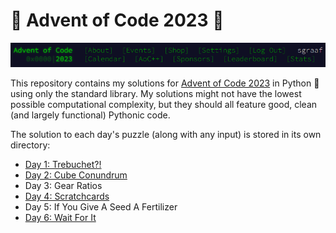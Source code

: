 # 🎄 Advent of Code 2023 🌟

![Advent of Code Header Screenshot](./img/header.png)

This repository contains my solutions for [Advent of Code 2023](https://adventofcode.com/2023/) in Python 🐍 using only the standard library. My solutions might not have the lowest possible computational complexity, but they should all feature good, clean (and largely functional) Pythonic code.

The solution to each day's puzzle (along with any input) is stored in its own directory:

-   [Day 1: Trebuchet?!](./day01)
-   [Day 2: Cube Conundrum](./day02)
-   Day 3: Gear Ratios
-   [Day 4: Scratchcards](./day04)
-   Day 5: If You Give A Seed A Fertilizer
-   [Day 6: Wait For It](./day06)
